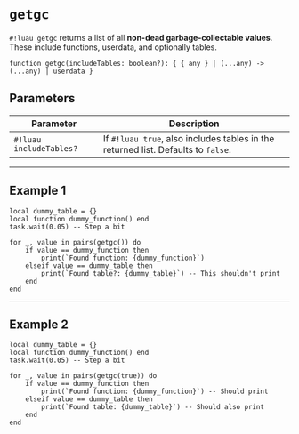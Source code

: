 # `getgc`

`#!luau getgc` returns a list of all **non-dead garbage-collectable values**. These include functions, userdata, and optionally tables.

```luau
function getgc(includeTables: boolean?): { { any } | (...any) -> (...any) | userdata }
```

## Parameters

| Parameter           | Description                                               |
|---------------------|-----------------------------------------------------------|
| `#!luau includeTables?` | If `#!luau true`, also includes tables in the returned list. Defaults to `false`. |

---

## Example 1

```luau title="Function-only GC scan" linenums="1"
local dummy_table = {}
local function dummy_function() end
task.wait(0.05) -- Step a bit

for _, value in pairs(getgc()) do
    if value == dummy_function then
        print(`Found function: {dummy_function}`)
    elseif value == dummy_table then
        print(`Found table?: {dummy_table}`) -- This shouldn't print
    end
end
```

---

## Example 2

```luau title="Full GC scan including tables" linenums="1"
local dummy_table = {}
local function dummy_function() end
task.wait(0.05) -- Step a bit

for _, value in pairs(getgc(true)) do
    if value == dummy_function then
        print(`Found function: {dummy_function}`) -- Should print
    elseif value == dummy_table then
        print(`Found table: {dummy_table}`) -- Should also print
    end
end
```
